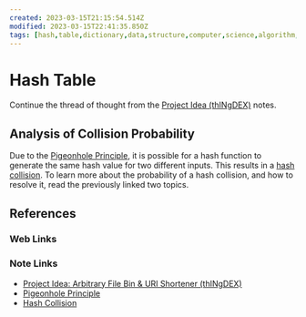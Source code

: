 ```yaml
---
created: 2023-03-15T21:15:54.514Z
modified: 2023-03-15T22:41:35.850Z
tags: [hash,table,dictionary,data,structure,computer,science,algorithm,software]
---
```

# Hash Table

Continue the thread of thought from the
[Project Idea (thINgDEX)][project-idea-thingdex-zk] notes.

## Analysis of Collision Probability

Due to the [Pigeonhole Principle][pigeonhole-zk],
it is possible for a hash function to generate the same hash value for two
different inputs.
This results in a [hash collision][hash-collision-zk].
To learn more about the probability of a hash collision,
and how to resolve it,
read the previously linked two topics.

## References

### Web Links

<!-- Hidden References -->

### Note Links

* [Project Idea: Arbitrary File Bin & URI Shortener (thINgDEX)][project-idea-thingdex-zk]
* [Pigeonhole Principle][pigeonhole-zk]
* [Hash Collision][hash-collision-zk]

<!-- Hidden References -->
[project-idea-thingdex-zk]: ./project-idea-thingdex.md "Project Idea: Arbitrary File Bin & URI Shortener"
[pigeonhole-zk]: ./pigeon-hole-principle.md "Pigeonhole Principle"
[hash-collision-zk]: ./hash-collision.md "Hash Collision"
